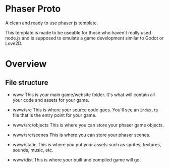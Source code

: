 # Phaser Proto

A clean and ready to use phaser js template.

This template is made to be useable for those who haven't really used node.js and is supposed to emulate a game development similar to Godot or Love2D.

# Overview

## File structure

- www
  This is your main game/website folder. It's what will contain all your code and assets for your game.

- www/src
  This is where your source code goes. You'll see an `index.ts` file that is the entry point for your game.

- www/src/objects
  This is where you can store your phaser game objects.

- www/src/scenes
  This is where you can store your phaser scenes.

- www/static
  This is where you put your assets such as sprites, textures, sounds, music, etc.

- www/dist
  This is where your built and compiled game will go.
